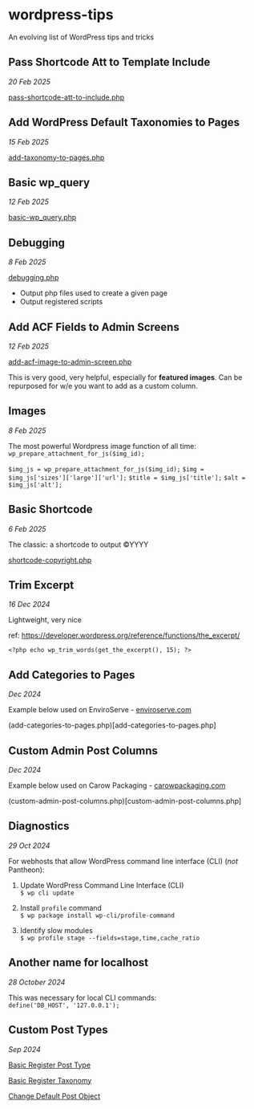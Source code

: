 # wordpress-tips
An evolving list of WordPress tips and tricks 



## Pass Shortcode Att to Template Include
*20 Feb 2025*

[pass-shortcode-att-to-include.php](pass-shortcode-att-to-include.php)



## Add WordPress Default Taxonomies to Pages 
*15 Feb 2025* 

[add-taxonomy-to-pages.php](add-taxonomy-to-pages.php)



## Basic wp_query
*12 Feb 2025*

[basic-wp_query.php](basic-wp_query.php)



## Debugging
*8 Feb 2025*

[debugging.php](debugging.php)

- Output php files used to create a given page
- Output registered scripts



## Add ACF Fields to Admin Screens
*12 Feb 2025*

[add-acf-image-to-admin-screen.php](add-acf-image-to-admin-screen.php) 

This is very good, very helpful, especially for **featured images**. Can be repurposed for w/e you want to add as a custom column. 



## Images
*8 Feb 2025*

The most powerful Wordpress image function of all time: `wp_prepare_attachment_for_js($img_id);`

`$img_js = wp_prepare_attachment_for_js($img_id);`
`$img = $img_js['sizes']['large']['url'];`
`$title = $img_js['title'];`
`$alt = $img_js['alt'];`



## Basic Shortcode 
*6 Feb 2025*

The classic: a shortcode to output &copy;YYYY 

[shortcode-copyright.php](shortcode-copyright.php)



## Trim Excerpt
*16 Dec 2024* 

Lightweight, very nice 

ref: https://developer.wordpress.org/reference/functions/the_excerpt/

`<?php echo wp_trim_words(get_the_excerpt(), 15); ?>`



## Add Categories to Pages 
*Dec 2024* 

Example below used on EnviroServe - [enviroserve.com](https://enviroserve.com)

(add-categories-to-pages.php)[add-categories-to-pages.php]



## Custom Admin Post Columns 
*Dec 2024* 

Example below used on Carow Packaging - [carowpackaging.com](https://carowpackaging.com) 

(custom-admin-post-columns.php)[custom-admin-post-columns.php]



## Diagnostics 
*29 Oct 2024* 

For webhosts that allow WordPress command line interface (CLI) (*not* Pantheon):

1. Update WordPress Command Line Interface (CLI) <br>
`$ wp cli update`

2. Install `profile` command <br>
`$ wp package install wp-cli/profile-command`

3. Identify slow modules <br>
`$ wp profile stage --fields=stage,time,cache_ratio`



## Another name for localhost 
*28 October 2024* 

This was necessary for local CLI commands: <br>
`define('DB_HOST', '127.0.0.1');`



## Custom Post Types
*Sep 2024* 

[Basic Register Post Type](basic-register-post-type.php)

[Basic Register Taxonomy](basic-register-post-type.php)

[Change Default Post Object](change-default-post-object.php)



